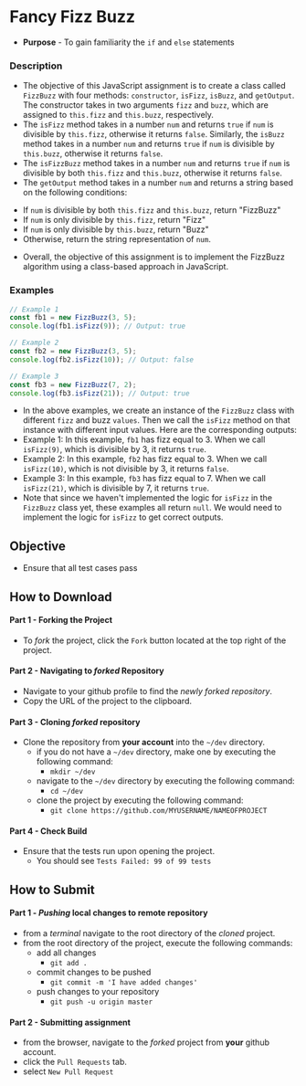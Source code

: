 # Fancy Fizz Buzz

* **Purpose** - To gain familiarity the `if` and `else` statements

### Description
 * The objective of this JavaScript assignment is to create a class called `FizzBuzz` with four methods: `constructor`, `isFizz`, `isBuzz`, and `getOutput`. The constructor takes in two arguments `fizz` and `buzz`, which are assigned to `this.fizz` and `this.buzz`, respectively. 
 * The `isFizz` method takes in a number `num` and returns `true` if `num` is divisible by `this.fizz`, otherwise it returns `false`. Similarly, the `isBuzz` method takes in a number `num` and returns `true` if `num` is divisible by `this.buzz`, otherwise it returns `false`. 
 * The `isFizzBuzz` method takes in a number `num` and returns `true` if `num` is divisible by both `this.fizz` and `this.buzz`, otherwise it returns `false`.
 * The `getOutput` method takes in a number `num` and returns a string based on the following conditions:
  - If `num` is divisible by both `this.fizz` and `this.buzz`, return "FizzBuzz"
  - If `num` is only divisible by `this.fizz`, return "Fizz"
  - If `num` is only divisible by `this.buzz`, return "Buzz"
  - Otherwise, return the string representation of `num`.
 * Overall, the objective of this assignment is to implement the FizzBuzz algorithm using a class-based approach in JavaScript.

### Examples

```javascript
// Example 1
const fb1 = new FizzBuzz(3, 5);
console.log(fb1.isFizz(9)); // Output: true

// Example 2
const fb2 = new FizzBuzz(3, 5);
console.log(fb2.isFizz(10)); // Output: false

// Example 3
const fb3 = new FizzBuzz(7, 2);
console.log(fb3.isFizz(21)); // Output: true
```

* In the above examples, we create an instance of the `FizzBuzz` class with different `fizz` and buzz `values`. Then we call the `isFizz` method on that instance with different input values. Here are the corresponding outputs:
 * Example 1: In this example, `fb1` has fizz equal to 3. When we call `isFizz(9)`, which is divisible by 3, it returns `true`.
 * Example 2: In this example, `fb2` has fizz equal to 3. When we call `isFizz(10)`, which is not divisible by 3, it returns `false`.
 * Example 3: In this example, `fb3` has fizz equal to 7. When we call `isFizz(21)`, which is divisible by 7, it returns `true`.
* Note that since we haven't implemented the logic for `isFizz` in the `FizzBuzz` class yet, these examples all return `null`. We would need to implement the logic for `isFizz` to get correct outputs.




## Objective
* Ensure that all test cases pass




## How to Download

#### Part 1 - Forking the Project
* To _fork_ the project, click the `Fork` button located at the top right of the project.


#### Part 2 - Navigating to _forked_ Repository
* Navigate to your github profile to find the _newly forked repository_.
* Copy the URL of the project to the clipboard.

#### Part 3 - Cloning _forked_ repository
* Clone the repository from **your account** into the `~/dev` directory.
  * if you do not have a `~/dev` directory, make one by executing the following command:
    * `mkdir ~/dev`
  * navigate to the `~/dev` directory by executing the following command:
    * `cd ~/dev`
  * clone the project by executing the following command:
    * `git clone https://github.com/MYUSERNAME/NAMEOFPROJECT`

#### Part 4 - Check Build
* Ensure that the tests run upon opening the project.
    * You should see `Tests Failed: 99 of 99 tests`







## How to Submit

#### Part 1 -  _Pushing_ local changes to remote repository
* from a _terminal_ navigate to the root directory of the _cloned_ project.
* from the root directory of the project, execute the following commands:
    * add all changes
      * `git add .`
    * commit changes to be pushed
      * `git commit -m 'I have added changes'`
    * push changes to your repository
      * `git push -u origin master`

#### Part 2 - Submitting assignment
* from the browser, navigate to the _forked_ project from **your** github account.
* click the `Pull Requests` tab.
* select `New Pull Request`
